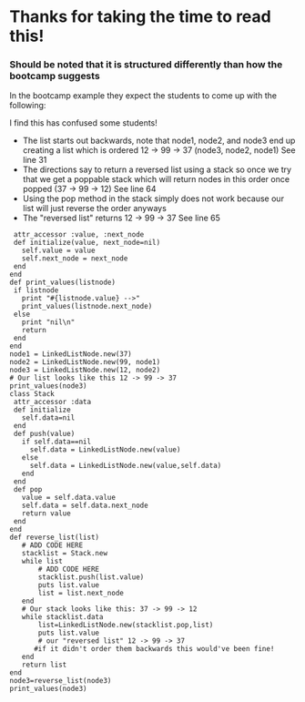 # Thanks for taking the time to read this!

### Should be noted that it is structured differently than how the bootcamp suggests

In the bootcamp example they expect the students to come up with the following:

I find this has confused some students!
- The list starts out backwards, note that node1, node2, and node3 end up creating a list which is ordered 12 -> 99 -> 37 (node3, node2, node1) See line 31
- The directions say to return a reversed list using a stack so once we try that we get a poppable stack which will return nodes in this order once popped (37 -> 99 -> 12) See line 64
- Using the pop method in the stack simply does not work because our list will just reverse the order anyways
- The "reversed list" returns 12 -> 99 -> 37 See line 65
```class LinkedListNode
 attr_accessor :value, :next_node
 def initialize(value, next_node=nil)
   self.value = value
   self.next_node = next_node
 end
end
def print_values(listnode)
 if listnode
   print "#{listnode.value} -->"
   print_values(listnode.next_node)
 else
   print "nil\n"
   return
 end
end
node1 = LinkedListNode.new(37)
node2 = LinkedListNode.new(99, node1)
node3 = LinkedListNode.new(12, node2)
# Our list looks like this 12 -> 99 -> 37
print_values(node3)
class Stack
 attr_accessor :data
 def initialize
   self.data=nil
 end
 def push(value)
   if self.data==nil
     self.data = LinkedListNode.new(value)
   else
     self.data = LinkedListNode.new(value,self.data)
   end
 end
 def pop
   value = self.data.value
   self.data = self.data.next_node
   return value
 end
end
def reverse_list(list)
   # ADD CODE HERE
   stacklist = Stack.new
   while list
       # ADD CODE HERE
       stacklist.push(list.value)
       puts list.value
       list = list.next_node
   end
   # Our stack looks like this: 37 -> 99 -> 12
   while stacklist.data
       list=LinkedListNode.new(stacklist.pop,list)
       puts list.value
       # our "reversed list" 12 -> 99 -> 37
      #if it didn't order them backwards this would've been fine!
   end
   return list
end
node3=reverse_list(node3)
print_values(node3)
